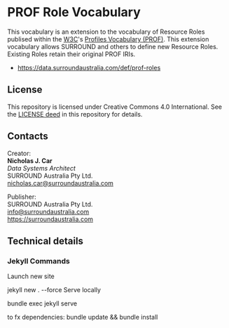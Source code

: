 # PROF Role Vocabulary

This vocabulary is an extension to the vocabulary of Resource Roles publised within the [W3C](https://www.w3.org)'s [Profiles Vocabulary (PROF)](https://www.w3.org/TR/dx-prof/). This extension vocabulary allows SURROUND and others to define new Resource Roles. Existing Roles retain their original PROF IRIs.

* <https://data.surroundaustralia.com/def/prof-roles>

## License
This repository is licensed under Creative Commons 4.0 International. See the [LICENSE deed](LICENSE) in this repository for details.

## Contacts

Creator:  
**Nicholas J. Car**  
*Data Systems Architect*  
SURROUND Australia Pty Ltd.  
<nicholas.car@surroundaustralia.com>  

Publisher:  
SURROUND Australia Pty Ltd.  
<info@surroundaustralia.com>  
<https://surroundaustralia.com>  

## Technical details

### Jekyll Commands
Launch new site

jekyll new . --force
Serve locally

bundle exec jekyll serve

to fx dependencies: bundle update && bundle install